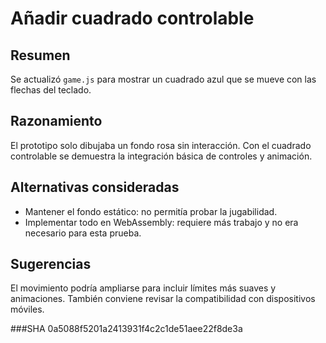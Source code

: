 # Añadir cuadrado controlable

## Resumen
Se actualizó `game.js` para mostrar un cuadrado azul que se mueve con las flechas del teclado.

## Razonamiento
El prototipo solo dibujaba un fondo rosa sin interacción. Con el cuadrado controlable se demuestra la integración básica de controles y animación.

## Alternativas consideradas
- Mantener el fondo estático: no permitía probar la jugabilidad.
- Implementar todo en WebAssembly: requiere más trabajo y no era necesario para esta prueba.

## Sugerencias
El movimiento podría ampliarse para incluir límites más suaves y animaciones. También conviene revisar la compatibilidad con dispositivos móviles.

###SHA
0a5088f5201a2413931f4c2c1de51aee22f8de3a
